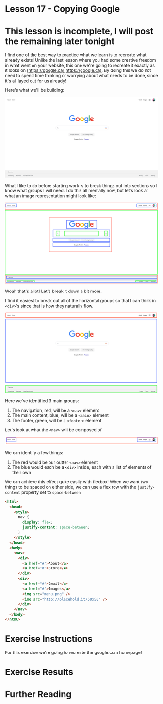 # Lesson 17 - Copying Google

# This lesson is incomplete, I will post the remaining later tonight

I find one of the best way to practice what we learn is to recreate what already exists! Unlike the last lesson where you had some creative freedom in what went on your website, this one we're going to recreate it exactly as it looks on [https://google.ca](https://google.ca). By doing this we do not need to spend time thinking or worrying about what needs to be done, since it's all layed out for us already!

Here's what we'll be building:

![Google.ca homepage](google-ca.png)

What I like to do before starting work is to break things out into sections so I know what groups I will need. I do this all mentally now, but let's look at what an image representation might look like:

![Google.ca homepage split into sections](google-ca-blocks.png)

Woah that's a lot! Let's break it down a bit more.

I find it easiest to break out all of the horizontal groups so that I can think in `<div>`'s since that is how they naturally flow.

![Google.ca homepage split into sections](google-ca-blocks-containers.png)

Here we've identified 3 main groups:

1. The navigation, red, will be a `<nav>` element
2. The main content, blue, will be a `<main>` element
3. The footer, green, will be a `<footer>` element

Let's look at what the `<nav>` will be composed of

![Google.ca nav sections](google-ca-blocks-nav.png)

We can identify a few things:

1. The red would be our outter `<nav>` element
2. The blue would each be a `<div>` inside, each with a list of elements of their own

We can achieve this effect quite easily with flexbox! When we want two things to be spaced on either side, we can use a flex row with the `justify-content` property set to `space-between`

```html
<html>
  <head>
    <style>
      nav {
        display: flex;
        justify-content: space-between;
      }
    </style>
  </head>
  <body>
    <nav>
      <div>
        <a href="#">About</a>
        <a href="#">Store</a>
      </div>
      <div>
        <a href="#">Gmail</a>
        <a href="#">Images</a>
        <img src="menu.png" />
        <img src="http://placehold.it/50x50" />
      </div>
    </nav>
  </body>
</html>
```

# Exercise Instructions

For this exercise we're going to recreate the google.com homepage!

# Exercise Results

# Further Reading
